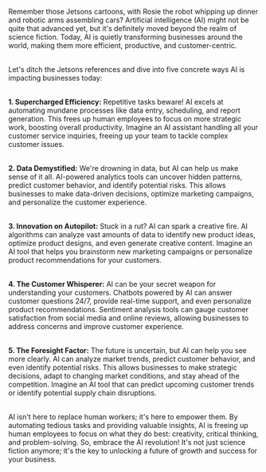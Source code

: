 Remember those Jetsons cartoons, with Rosie the robot whipping up dinner and robotic arms assembling cars? Artificial intelligence (AI) might not be quite that advanced yet, but it's definitely moved beyond the realm of science fiction. Today, AI is quietly transforming businesses around the world, making them more efficient, productive, and customer-centric. 
<br>
<br>

Let's ditch the Jetsons references and dive into five concrete ways AI is impacting businesses today:
<br>
<br>

**1. Supercharged Efficiency:** Repetitive tasks beware! AI excels at automating mundane processes like data entry, scheduling, and report generation. This frees up human employees to focus on more strategic work, boosting overall productivity. Imagine an AI assistant handling all your customer service inquiries, freeing up your team to tackle complex customer issues.
<br>
<br>

**2. Data Demystified:** We're drowning in data, but AI can help us make sense of it all. AI-powered analytics tools can uncover hidden patterns, predict customer behavior, and identify potential risks. This allows businesses to make data-driven decisions, optimize marketing campaigns, and personalize the customer experience. 
<br>
<br>

**3. Innovation on Autopilot:** Stuck in a rut? AI can spark a creative fire. AI algorithms can analyze vast amounts of data to identify new product ideas, optimize product designs, and even generate creative content. Imagine an AI tool that helps you brainstorm new marketing campaigns or personalize product recommendations for your customers.
<br>
<br>

**4. The Customer Whisperer:**  AI can be your secret weapon for understanding your customers. Chatbots powered by AI can answer customer questions 24/7, provide real-time support, and even personalize product recommendations.  Sentiment analysis tools can gauge customer satisfaction from social media and online reviews, allowing businesses to address concerns and improve customer experience.
<br>
<br>

**5. The Foresight Factor:**  The future is uncertain, but AI can help you see more clearly. AI can analyze market trends, predict customer behavior, and even identify potential risks. This allows businesses to make strategic decisions, adapt to changing market conditions, and stay ahead of the competition.  Imagine an AI tool that can predict upcoming customer trends or identify potential supply chain disruptions.
<br>
<br>

AI isn't here to replace human workers; it's here to empower them. By automating tedious tasks and providing valuable insights, AI is freeing up human employees to focus on what they do best: creativity, critical thinking, and problem-solving.  So, embrace the AI revolution! It's not just science fiction anymore; it's the key to unlocking a future of growth and success for your business.
